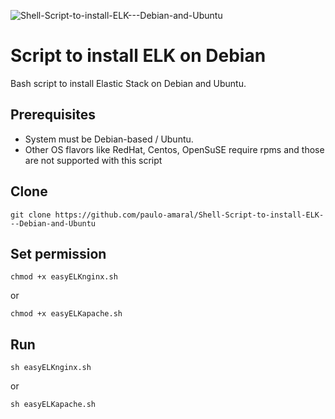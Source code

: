 
![Shell-Script-to-install-ELK---Debian-and-Ubuntu](https://socialify.git.ci/paulo-amaral/Shell-Script-to-install-ELK---Debian-and-Ubuntu/image?description=1&font=Inter&forks=1&issues=1&language=1&owner=1&pattern=Charlie%20Brown&pulls=1&stargazers=1&theme=Light)

# Script to install ELK on Debian
Bash script to install Elastic Stack on Debian and Ubuntu.

## Prerequisites

- System must be Debian-based / Ubuntu.  
- Other OS flavors like RedHat, Centos, OpenSuSE require rpms and those are not supported with this script

## Clone
```
git clone https://github.com/paulo-amaral/Shell-Script-to-install-ELK---Debian-and-Ubuntu
```
## Set permission
```
chmod +x easyELKnginx.sh 
```
or
```
chmod +x easyELKapache.sh 
```

## Run
```
sh easyELKnginx.sh
```
or
```
sh easyELKapache.sh
```






